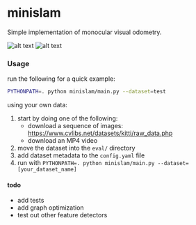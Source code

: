 # minislam

Simple implementation of monocular visual odometry.

![alt text](https://github.com/markoelez/minislam/blob/master/img/example.png?raw=true)
![alt text](https://github.com/markoelez/minislam/blob/master/img/example_two.png?raw=true)


### Usage

run the following for a quick example:
```sh
PYTHONPATH=. python minislam/main.py --dataset=test
```

using your own data:
1. start by doing one of the following:
    - download a sequence of images: https://www.cvlibs.net/datasets/kitti/raw_data.php
    - download an MP4 video
2. move the dataset into the `eval/` directory
3. add dataset metadata to the `config.yaml` file
4. run with `PYTHONPATH=. python minislam/main.py --dataset=[your_dataset_name]`


#### todo
- add tests
- add graph optimization
- test out other feature detectors
